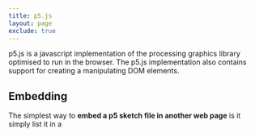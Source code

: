 ```yaml
---
title: p5.js
layout: page
exclude: true
---
```

p5.js is a javascript implementation of the processing graphics library optimised to run in the browser. The p5.js implementation also contains support for creating a manipulating DOM elements.

## Embedding
The simplest way to **embed a p5 sketch file in another web page** is it simply list it in a <script> tag inside the your main `HTML` file.
```html

```

You can also embed some html page with a sketch in via iFrame

## Dom Elements

P5 supports a range of DOM elements that can be generated on and inserted into the same page as your sketch and then used by your sketch for creating interactive interface elements. By **default, new DOM elements are created *below* your sketch**.


<!--stackedit_data:
eyJoaXN0b3J5IjpbLTcxNzk2NDM1OSwtMTY5Njk5NzM5MiwxNT
I0MTk3MzkxLC02MDAwNzExNTZdfQ==
-->